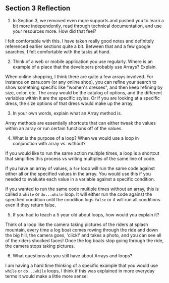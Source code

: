 ## Section 3 Reflection

1. In Section 3, we removed even more supports and pushed you to learn a bit more independently, read through technical documentation, and use your resources more. How did that feel?

I felt comfortable with this. I have taken really good notes and definitely referenced earlier sections quite a bit. Between that and a few google searches, I felt comfortable with the tasks at hand.

2. Think of a web or mobile application you use regularly. Where is an example of a place that the developers probably use Arrays? Explain.

When online shopping, I think there are quite a few arrays involved. For instance on zara.com (or any online shop), you can refine your search to show something specific like "women's dresses", and then keep refining by size, color, etc. The array would be the catalog of options, and the different variables within it are the specific styles. Or if you are looking at a specific dress, the size options of that dress would make up the array.

3. In your own words, explain what an Array method is.

Array methods are essentially shortcuts that can either tweak the values within an array or run certain functions off of the values.  

4. What is the purpose of a loop? When we would use a loop in conjunction with array vs. without?

If you would like to run the same action multiple times, a loop is a shortcut that simplifies this process vs writing multiples of the same line of code.

If you have an array of values, a `for` loop will run the same code against either all or the specified values in the array. You would use this if you needed to evaluate each value in a variable against a specific condition.

If you wanted to run the same code multiple times without an array, this is called a `while` or `do...while` loop. It will either run the code against the specified condition until the condition logs `false` or it will run all conditions even if they return false.

5. If you had to teach a 5 year old about loops, how would you explain it?

Think of a loop like the camera taking pictures of the riders at splash mountain, every time a log boat comes rowing through the ride and down the big hill, the camera goes, 'click!' and takes a photo, and you can see all of the riders shocked faces! Once the log boats stop going through the ride, the camera stops taking pictures.

6. What questions do you still have about Arrays and loops?

I am having a hard time thinking of a specific example that you would use `while` or `do...while` loops, I think if this was explained in more everyday terms it would make a little more sense!
